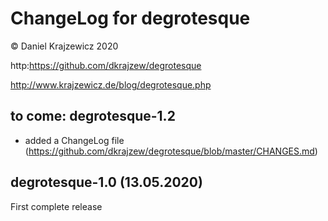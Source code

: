ChangeLog for degrotesque
=========================

&copy; Daniel Krajzewicz 2020

http:https://github.com/dkrajzew/degrotesque

http://www.krajzewicz.de/blog/degrotesque.php


to come: degrotesque-1.2
------------------------
* added a ChangeLog file (https://github.com/dkrajzew/degrotesque/blob/master/CHANGES.md)


degrotesque-1.0 (13.05.2020)
----------------------------
First complete release



